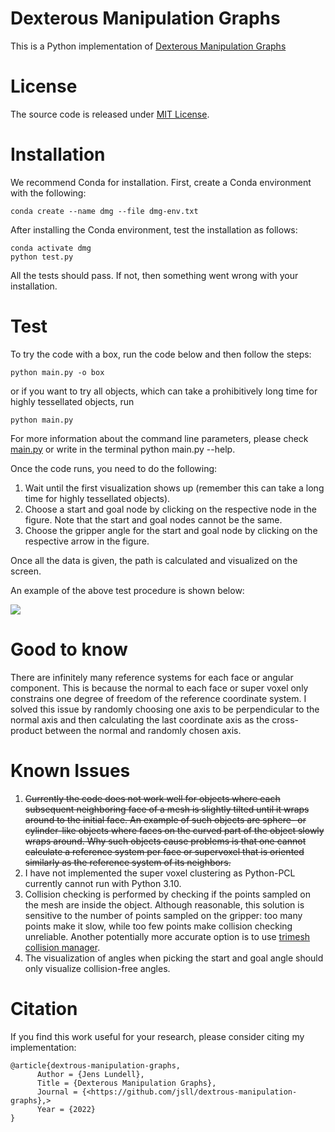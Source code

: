 # Dexterous Manipulation Graphs

This is a Python implementation of [Dexterous Manipulation Graphs](https://arxiv.org/pdf/1803.00346.pdf)

# License

The source code is released under [MIT License](LICENSE).

# Installation

We recommend Conda for installation. First, create a Conda environment with the following:

```
conda create --name dmg --file dmg-env.txt
```

After installing the Conda environment, test the installation as follows:
```
conda activate dmg 
python test.py
```

All the tests should pass. If not, then something went wrong with your installation.

# Test

To try the code with a box, run the code below and then follow the steps:

```
python main.py -o box
```

or if you want to try all objects, which can take a prohibitively long time for highly tessellated objects, run

```
python main.py
```

For more information about the command line parameters, please check [main.py](./main.py) or write in the terminal python main.py --help.

Once the code runs, you need to do the following:

1. Wait until the first visualization shows up (remember this can take a long time for highly tessellated objects). 
2. Choose a start and goal node by clicking on the respective node in the figure. Note that the start and goal nodes cannot be the same. 
3. Choose the gripper angle for the start and goal node by clicking on the respective arrow in the figure. 

Once all the data is given, the path is calculated and visualized on the screen. 

An example of the above test procedure is shown below: 

![](gif/DMG.gif)

# Good to know 

There are infinitely many reference systems for each face or angular component. This is because the normal to each face or super voxel only constrains one degree of freedom of the reference coordinate system. I solved this issue by randomly choosing one axis to be perpendicular to the normal axis and then calculating the last coordinate axis as the cross-product between the normal and randomly chosen axis.

# Known Issues

1. ~~Currently the code does not work well for objects where each subsequent neighboring face of a mesh is slightly tilted until it wraps around to the initial face. An example of such objects are sphere- or cylinder-like objects where faces on the curved part of the object slowly wraps around. Why such objects cause problems is that one cannot calculate a reference system per face or supervoxel that is oriented similarly as the reference system of its neighbors.~~
2. I have not implemented the super voxel clustering as Python-PCL currently cannot run with Python 3.10.
3. Collision checking is performed by checking if the points sampled on the mesh are inside the object. Although reasonable, this solution is sensitive to the number of points sampled on the gripper: too many points make it slow, while too few points make collision checking unreliable. Another potentially more accurate option is to use [trimesh collision manager](https://trimsh.org/trimesh.collision.html).
4. The visualization of angles when picking the start and goal angle should only visualize collision-free angles.

# Citation

If you find this work useful for your research, please consider citing my implementation:

```
@article{dextrous-manipulation-graphs,
      Author = {Jens Lundell},
      Title = {Dexterous Manipulation Graphs},
      Journal = {<https://github.com/jsll/dextrous-manipulation-graphs},>
      Year = {2022}
}
```